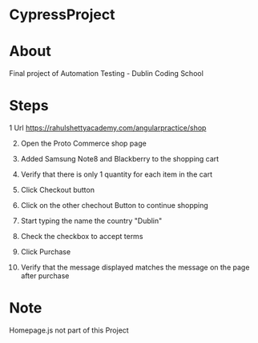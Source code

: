 # CypressProject

# About
Final project of Automation Testing - Dublin Coding School


# Steps 
1 Url  https://rahulshettyacademy.com/angularpractice/shop

2. Open the Proto Commerce shop page

3. Added Samsung Note8 and Blackberry to the shopping cart

4. Verify that there is only 1 quantity for each item in the cart

5. Click Checkout button

6. Click on the other chechout Button to continue shopping


7. Start typing the name the country "Dublin"


8. Check the checkbox to accept terms


9. Click Purchase



10. Verify that the message displayed matches the message on the page after purchase 


# Note
Homepage.js not part of this Project

